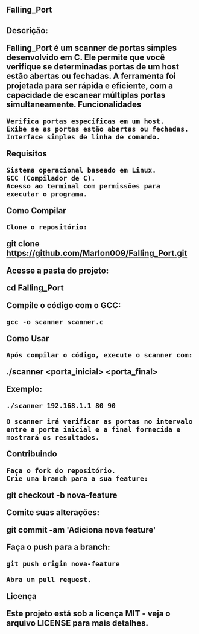 <H2>Falling_Port<H2
'
                                   7                                  
                                    72981                             
                                    148867                            
                   7711                72627                          
                  58021                  213317                       
                  758597                 7353557                      
                    738867                778963       371537         
                      766257               731267     321225427       
                       755542     777577   773767    3124594665       
                         7499537196632817 7377157   7235255356557     
                           1657 71265372179723497  75352243313662     
       725524317  7         752311172913716317391  1154452353356417   
      1555244426217          74992351425777717 72776544455323324641   
     1454236654622337       726698089542377  72772478949253351524947  
    7452556466544455221     768695608000945377 731546466542234523427  
   752469899898656625225377  54906290008643777   3908964531966435527  
  724646696966988964456625546499969900884217577  7600895524422222527  
  749626452944499689686896980880000800000411813177308695644222242667  
  195925423346455166968989999688000000000043133177398694644444692661  
  79529688892265665222564550888900800000000446242220865322977   7721  
  766666988899662666666945696599968988000067726471924577       7 731  
  75545446996668654965665424656949698088041  77676217        77   757 
  7424555569944645224444544255454645434847  723968337                 
  74225234494422652557172177777777  768577  778053417                 
  7655522121543777                 72847  73378673377 7               
  7555245517                       1057  163 79423777                 
  75477                           792 71097   1822777         7       
  757                       7     3823097     786471                  
                        77      74920877   77772857                   
                   77          742683   72275664452                   
                       77     753417 7788456864665                    
                             762614066998943317                       
                            759827892777 77                           
                            2927 401         7                        
                           461  799                                   
                          4337   77                                   
                         241                                          
                         17       
                                       
                                                                                                                                                                            
Descrição:

Falling_Port é um scanner de portas simples desenvolvido em C. Ele permite que você verifique se determinadas portas de um host estão abertas ou fechadas. A ferramenta foi projetada para ser rápida e eficiente, com a capacidade de escanear múltiplas portas simultaneamente.
Funcionalidades

    Verifica portas específicas em um host.
    Exibe se as portas estão abertas ou fechadas.
    Interface simples de linha de comando.

Requisitos

    Sistema operacional baseado em Linux.
    GCC (Compilador de C).
    Acesso ao terminal com permissões para executar o programa.

Como Compilar

    Clone o repositório:

git clone https://github.com/Marlon009/Falling_Port.git

Acesse a pasta do projeto:

cd Falling_Port

Compile o código com o GCC:

    gcc -o scanner scanner.c

Como Usar

    Após compilar o código, execute o scanner com:

./scanner <endereco IP> <porta_inicial> <porta_final>

Exemplo:

    ./scanner 192.168.1.1 80 90

    O scanner irá verificar as portas no intervalo entre a porta inicial e a final fornecida e mostrará os resultados.

Contribuindo

    Faça o fork do repositório.
    Crie uma branch para a sua feature:

git checkout -b nova-feature

Comite suas alterações:

git commit -am 'Adiciona nova feature'

Faça o push para a branch:

    git push origin nova-feature

    Abra um pull request.

Licença

Este projeto está sob a licença MIT - veja o arquivo LICENSE para mais detalhes.                                      

